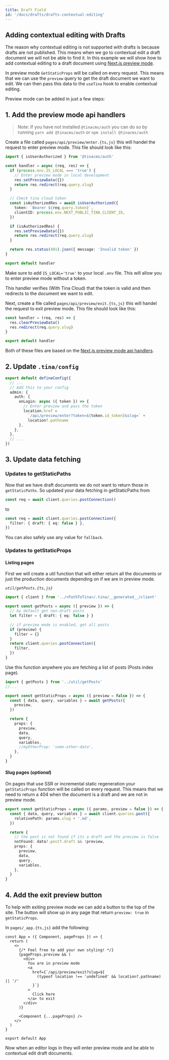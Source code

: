 ```yaml
---
title: Draft Field
id: '/docs/drafts/drafts-contextual-editing'
---
```


## Adding contextual editing with Drafts

The reason why contextual editing is not supported with drafts is because drafts are not published. This means when we go to contextual edit a draft document we will not be able to find it. In this example we will show how to add contextual editing to a draft document using [Next.js preview mode](https://nextjs.org/docs/advanced-features/preview-mode).

In preview mode `GetStaticProps` will be called on every request. This means that we can use the `preview` query to get the draft document we want to edit. We can then pass this data to the `useTina` hook to enable contextual editing.

Preview mode can be added in just a few steps:

## 1. Add the preview mode api handlers

> Note: If you have not installed `@tinacms/auth` you can do so by running `yarn add @tinacms/auth` or `npm install @tinacms/auth`

Create a file called `pages/api/preview/enter.{ts,js}` this will handel the request to enter preview mode. This file should look like this:

```ts
import { isUserAuthorized } from '@tinacms/auth'

const handler = async (req, res) => {
  if (process.env.IS_LOCAL === 'true') {
    // Enter preview mode in local development
    res.setPreviewData({})
    return res.redirect(req.query.slug)
  }

  // Check tina cloud token
  const isAuthorizedRes = await isUserAuthorized({
    token: `Bearer ${req.query.token}`,
    clientID: process.env.NEXT_PUBLIC_TINA_CLIENT_ID,
  })

  if (isAuthorizedRes) {
    res.setPreviewData({})
    return res.redirect(req.query.slug)
  }

  return res.status(401).json({ message: 'Invalid token' })
}

export default handler
```

Make sure to add `IS_LOCAL='true'` to your local `.env` file. This will allow you to enter preview mode without a token.

This handler verifies (With Tina Cloud) that the token is valid and then redirects to the document we want to edit.

Next, create a file called `pages/api/preview/exit.{ts,js}` this will handel the request to exit preview mode. This file should look like this:

```ts
const handler = (req, res) => {
  res.clearPreviewData()
  res.redirect(req.query.slug)
}

export default handler
```

Both of these files are based on the [Next.js preview mode api handlers](https://nextjs.org/docs/advanced-features/preview-mode#step-1-create-and-access-a-preview-api-route).

## 2. Update `.tina/config`

```ts
export default defineConfig({
  // ...
  // Add this to your config
  admin: {
    auth: {
      onLogin: async ({ token }) => {
        // Enter preview and pass the token
        location.href =
          `/api/preview/enter?token=${token.id_token}&slug=` +
          location?.pathname
      },
    },
  },
  // ...
})
```

## 3. Update data fetching

### Updates to getStaticPaths

Now that we have draft documents we do not want to return those in `getStaticPaths`. So updated your data fetching in getStaticPaths from

```ts
const req = await client.queries.postConnection()
```

to

```ts
const req = await client.queries.postConnection({
  filter: { draft: { eq: false } },
})
```

You can also safely use any value for `fallback`.

### Updates to getStaticProps

#### Listing pages

First we will create a util function that will either return all the documents or just the production documents depending on if we are in preview mode.

_`util/getPosts.{ts,js}`_

```ts
import { client } from '../<PathToTina>/.tina/__generated__/client'

export const getPosts = async ({ preview }) => {
  // by default get non-draft posts
  let filter = { draft: { eq: false } }

  // if preview mode is enabled, get all posts
  if (preview) {
    filter = {}
  }
  return client.queries.postConnection({
    filter,
  })
}
```

Use this function anywhere you are fetching a list of posts (Posts index page).

```ts
import { getPosts } from '../util/getPosts'
//...

export const getStaticProps = async ({ preview = false }) => {
  const { data, query, variables } = await getPosts({
    preview,
  })

  return {
    props: {
      preview,
      data,
      query,
      variables,
      //myOtherProp: 'some-other-data',
    },
  }
}
```

#### Slug pages (_optional_)

On pages that use SSR or incremental static regeneration your `getStaticProps` function will be called on every request. This means that we need to return a 404 when the document is a draft and we are not in preview mode.

```ts
export const getStaticProps = async ({ params, preview = false }) => {
  const { data, query, variables } = await client.queries.post({
    relativePath: params.slug + '.md',
  })

  return {
    // the post is not found if its a draft and the preview is false
    notFound: data?.post?.draft && !preview,
    props: {
      preview,
      data,
      query,
      variables,
    },
  }
}
```

## 4. Add the exit preview button

To help with exiting preview mode we can add a button to the top of the site. The button will show up in any page that return `preview: true` in `getStaticProps`.

In `pages/_app.{ts,js}` add the following:

```tsx
const App = ({ Component, pageProps }) => {
  return (
    <>
      {/* Feel free to add your own styling! */}
      {pageProps.preview && (
        <div>
          You are in preview mode
          <a
            href={`/api/preview/exit?slug=${
              (typeof location !== 'undefined' && location?.pathname) || '/'
            }`}
          >
            Click here
          </a> to exit
        </div>
      )}

      <Component {...pageProps} />
    </>
  )
}

export default App
```

Now when an editor logs in they will enter preview mode and be able to contextual edit draft documents.
